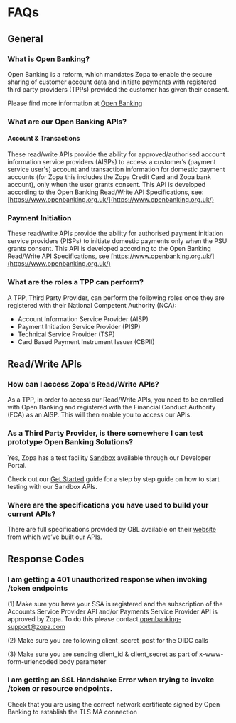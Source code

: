 # FAQs
## General

### What is Open Banking?

Open Banking is a reform, which mandates Zopa to enable the secure sharing of customer account data and initiate payments with registered third party providers (TPPs) provided the customer has given their consent.

Please find more information at [Open Banking](https://www.openbanking.org.uk/)


### What are our Open Banking APIs?

#### Account & Transactions
These read/write APIs provide the ability for approved/authorised account information service providers (AISPs) to access a customer’s (payment service user's) account and transaction information for domestic payment accounts (for Zopa this includes the Zopa Credit Card and Zopa bank account), only when the user grants consent. This API is developed according to the Open Banking Read/Write API Specifications, see: [https://www.openbanking.org.uk/](https://www.openbanking.org.uk/)

### Payment Initiation

These read/write APIs provide the ability for authorised payment initiation service providers (PISPs) to initiate domestic payments only when the PSU grants consent. This API is developed according to the Open Banking Read/Write API Specifications, see [https://www.openbanking.org.uk/](https://www.openbanking.org.uk/)


### What are the roles a TPP can perform?

A TPP, Third Party Provider, can perform the following roles once they are registered with their National Competent Authority (NCA):

- Account Information Service Provider (AISP)
- Payment Initiation Service Provider (PISP)
- Technical Service Provider (TSP)
- Card Based Payment Instrument Issuer (CBPII)


## Read/Write APIs

### How can I access Zopa's Read/Write APIs?
As a TPP, in order to access our Read/Write APIs, you need to be enrolled with Open Banking and registered with the Financial Conduct Authority (FCA) as an AISP. This will then enable you to access our APIs.

### As a Third Party Provider, is there somewhere I can test prototype Open Banking Solutions?
 Yes, Zopa has a test facility [Sandbox](../40-sandbox.md) available through our Developer Portal.

Check out our [Get Started](../20-getting-started.md) guide for a step by step guide on how to start testing with our Sandbox APIs.


### Where are the specifications you have used to build your current APIs?
There are full specifications provided by OBL available on their [website](https://openbankinguk.github.io/read-write-api-site3/v4.0/) from which we’ve built our APIs.

## Response Codes

### I am getting a 401 unauthorized response when invoking /token endpoints
(1) Make sure you have your SSA is registered and the subscription of the Accounts Service Provider API and/or Payments Service Provider API is approved by Zopa. To do this please contact openbanking-support@zopa.com

(2) Make sure you are following client_secret_post for the OIDC calls

(3) Make sure you are sending client_id & client_secret as part of x-www-form-urlencoded body parameter

### I am getting an SSL Handshake Error when trying to invoke /token or resource endpoints.
Check that you are using the correct network certificate signed by Open Banking to establish the TLS MA connection